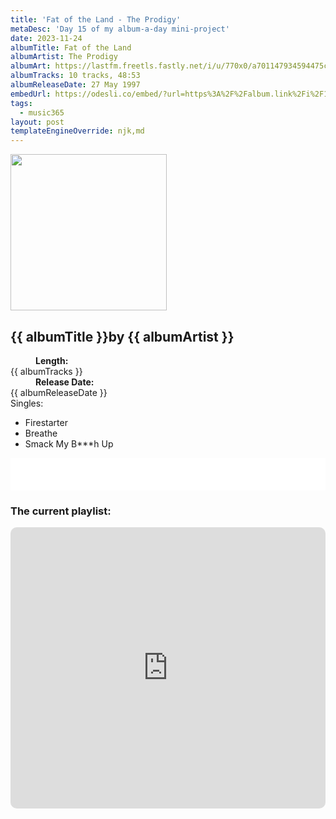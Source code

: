 ```yaml
---
title: 'Fat of the Land - The Prodigy'
metaDesc: 'Day 15 of my album-a-day mini-project'
date: 2023-11-24
albumTitle: Fat of the Land
albumArtist: The Prodigy
albumArt: https://lastfm.freetls.fastly.net/i/u/770x0/a701147934594475c460612e9639cd06.jpg#a701147934594475c460612e9639cd06
albumTracks: 10 tracks, 48:53
albumReleaseDate: 27 May 1997
embedUrl: https://odesli.co/embed/?url=https%3A%2F%2Falbum.link%2Fi%2F1450123945&theme=light
tags:
  - music365
layout: post
templateEngineOverride: njk,md
---
```


<aside class="album-profile" style="--shadow: rgb(90,139,147)">
  <div class="album-profile__image">
    <img width="250" height="250" crossorigin="anonymous" src="{{ albumArt }}"/>
  </div>
  <div class="aside__content">
    <h1><strong>{{ albumTitle }}</strong>by {{ albumArtist }}</h1>
    <dl>
      <div>
        <dd><strong>Length:</strong></dd>
        <dt>{{ albumTracks }}</dt>
      </div>
      <div>
        <dd><strong>Release Date:</strong></dd>
        <dt>{{ albumReleaseDate }}</dt>
      </div>
      <div class="singles">
        <span>Singles:</span>
        <ul>
          <li>Firestarter</li>
          <li>Breathe</li>
          <li>Smack My B***h Up</li>
        </ul>
      </div>
    </dl>
    <div class="color-grid" style="--opacity: 1;">
      <div class="color-grid__container">
					<span class="color color--1" style="--firstColor: rgb(90,139,147)"></span>
					<span class="color color--2" style="--secondaryColor: rgb(26,18,17)"></span>
					<span class="color color--3" style="--thirdColor: rgb(207,147,99)"></span>
      </div>
    </div>
  </div>
</aside>

<iframe width="100%" height="52" src={{ embedUrl }} frameborder="0" allowfullscreen sandbox="allow-same-origin allow-scripts allow-presentation allow-popups allow-popups-to-escape-sandbox" allow="clipboard-read; clipboard-write"></iframe>

### The current playlist:

<iframe allow="autoplay *; encrypted-media *; fullscreen *; clipboard-write" frameborder="0" height="450" style="width:100%;max-width:660px;overflow:hidden;border-radius:10px;" sandbox="allow-forms allow-popups allow-same-origin allow-scripts allow-storage-access-by-user-activation allow-top-navigation-by-user-activation" src="https://embed.music.apple.com/gb/playlist/music365/pl.u-AkAmEd9ix4MAZYJ"></iframe>
